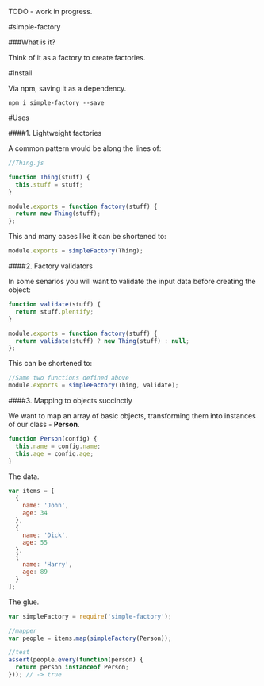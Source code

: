 TODO - work in progress.

#simple-factory

###What is it?

Think of it as a factory to create factories.

#Install

Via npm, saving it as a dependency.

    npm i simple-factory --save

#Uses

####1. Lightweight factories

A common pattern would be along the lines of:

```js
//Thing.js

function Thing(stuff) {
  this.stuff = stuff;
}

module.exports = function factory(stuff) {
  return new Thing(stuff);
};

```

This and many cases like it can be shortened to:

```js
module.exports = simpleFactory(Thing);
```

####2. Factory validators

In some senarios you will want to validate the input data before creating the object:

```js
function validate(stuff) {
  return stuff.plentify;
}

module.exports = function factory(stuff) {
  return validate(stuff) ? new Thing(stuff) : null;
};
```

This can be shortened to:

```js
//Same two functions defined above
module.exports = simpleFactory(Thing, validate);
```

####3. Mapping to objects succinctly 

We want to map an array of basic objects, transforming them into instances of our class -  **Person**.

```js
function Person(config) {
  this.name = config.name;
  this.age = config.age;
}
```
The data.
```js 
var items = [
  {
    name: 'John',
    age: 34
  },
  {
    name: 'Dick',
    age: 55
  },
  {
    name: 'Harry',
    age: 89
  }
];
```

The glue.

```js
var simpleFactory = require('simple-factory');

//mapper
var people = items.map(simpleFactory(Person));

//test
assert(people.every(function(person) {
  return person instanceof Person;
})); // -> true
```

